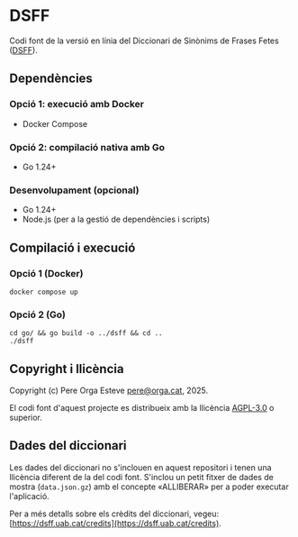 # DSFF

Codi font de la versió en línia del Diccionari de Sinònims de Frases Fetes ([DSFF](https://dsff.uab.cat/)).

## Dependències

### Opció 1: execució amb Docker

- Docker Compose

### Opció 2: compilació nativa amb Go

- Go 1.24+

### Desenvolupament (opcional)

- Go 1.24+
- Node.js (per a la gestió de dependències i scripts)

## Compilació i execució

### Opció 1 (Docker)

```
docker compose up
```

### Opció 2 (Go)

```
cd go/ && go build -o ../dsff && cd ..
./dsff
```

## Copyright i llicència

Copyright (c) Pere Orga Esteve <pere@orga.cat>, 2025.

El codi font d'aquest projecte es distribueix amb la llicència [AGPL-3.0](https://www.gnu.org/licenses/agpl-3.0.html)
o superior.

## Dades del diccionari

Les dades del diccionari no s'inclouen en aquest repositori i tenen una llicència diferent de la del codi font.
S'inclou un petit fitxer de dades de mostra (`data.json.gz`) amb el concepte «ALLIBERAR» per a poder executar
l'aplicació.

Per a més detalls sobre els crèdits del diccionari, vegeu: [https://dsff.uab.cat/credits](https://dsff.uab.cat/credits).
